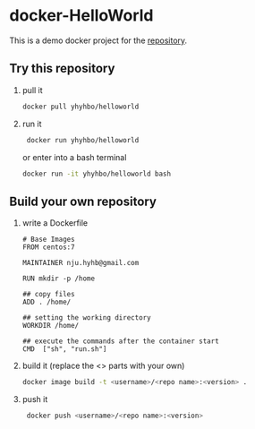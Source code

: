 # docker-HelloWorld

This is a demo docker project for the [repository](https://hub.docker.com/repository/docker/yhyhbo/helloworld).

## Try this repository

1. pull it

    ```sh
    docker pull yhyhbo/helloworld
    ```
    
2. run it

    ```sh
     docker run yhyhbo/helloworld
    ```

    or enter into a bash terminal

    ```sh
    docker run -it yhyhbo/helloworld bash
    ```



## Build your own repository

1. write a Dockerfile

   ```
   # Base Images
   FROM centos:7
   
   MAINTAINER nju.hyhb@gmail.com
   
   RUN mkdir -p /home
   
   ## copy files
   ADD . /home/
   
   ## setting the working directory
   WORKDIR /home/
   
   ## execute the commands after the container start
   CMD  ["sh", "run.sh"]
   ```

2. build it (replace the <> parts with your own)

   ```sh
   docker image build -t <username>/<repo name>:<version> .
   ```

3. push it

   ```sh
    docker push <username>/<repo name>:<version>
   ```

   


